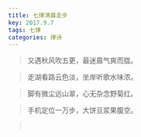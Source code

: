```yaml
---
title: 七律清晨走步
key: 2017.9.7
tags: 七律
categories: 律诗
---
```


<blockquote class="blockquote-center">又遇秋风吹五更，最迷晨气爽而胧。
</blockquote>
<blockquote class="blockquote-center">走湖看路云色淡，坐岸听歌水味浓。
</blockquote>
<blockquote class="blockquote-center">脚有微尘远山翠，心无杂念野菊红。
</blockquote>
<blockquote class="blockquote-center">手机定位一万步，大饼豆浆果腹空。
</blockquote>
<blockquote class="blockquote-center"></br>
</blockquote>
